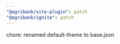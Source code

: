 ```yaml
---
"@agribank/vite-plugin": patch
"@agribank/ignite": patch
---
```


chore: renamed default-theme to base.json
